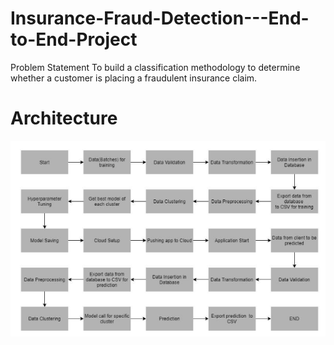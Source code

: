 # Insurance-Fraud-Detection---End-to-End-Project
Problem Statement
To build a classification methodology to determine whether a customer is placing a fraudulent insurance claim.
# Architecture
![alt text](image.png)

